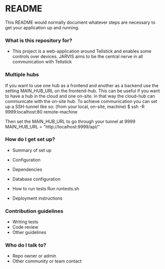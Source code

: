 # README #

This README would normally document whatever steps are necessary to get your application up and running.

### What is this repository for? ###

* This project is a web-application around Tellstick and enables some controls over devices.
JARVIS aims to be the central nerve in all communication with Tellstick

### Multiple hubs
If you want to use one hub as a frontend and another as a backend use the setting
MAIN_HUB_URL on the frontend-hub.
This can be useful if you want to have a hub in the cloud and one on-site. in that way the cloud-hub
can communicate with the on-site hub. To achieve communication you can set up a SSH-tunnel like so:
(from your local, on-site, machine)
$ ssh -R 9999:localhost:80 remote-machine

Then set the MAIN_HUB_URL to go through your tunnel at 9999
MAIN_HUB_URL = "http://localhost:9999/api/"

### How do I get set up? ###

* Summary of set up
* Configuration
* Dependencies
* Database configuration
* How to run tests
Run runtests.sh

* Deployment instructions


### Contribution guidelines ###

* Writing tests
* Code review
* Other guidelines

### Who do I talk to? ###

* Repo owner or admin
* Other community or team contact
